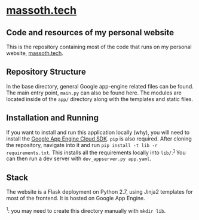 # [massoth.tech](https://www.massoth.tech/)
## Code and resources of my personal website
This is the repository containing most of the code that runs on my personal website, [massoth.tech](https://www.massoth.tech/).
## Repository Structure
In the base directory, general Google app-engine related files can be found. The main entry point, `main.py` can also be found here. The modules are located inside of the `app/` directory along with the templates and static files. 
## Installation and Running
If you want to install and run this application locally (why), you will need to install the [Google App Engine Cloud SDK](https://cloud.google.com/appengine/docs/standard/python/download). `pip` is also required. After cloning the repository, navigate into it and run `pip install -t lib -r requirements.txt`. This installs all the requirements locally into `lib/`.<sup>[1](#footnote)</sup> You can then run a dev server with `dev_appserver.py app.yaml`. 
## Stack
The website is a Flask deployment on Python 2.7, using Jinja2 templates for most of the frontend. It is hosted on Google App Engine.


<a name="footnote"><sup>1</sup></a>: you may need to create this directory manually with `mkdir lib`. 
